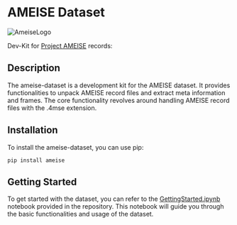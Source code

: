 # AMEISE Dataset

![AmeiseLogo](https://raw.githubusercontent.com/MarcelVSHNS/ameise-dataset/main/docs/Ameise_logo.png) 

Dev-Kit for [Project AMEISE](https://ameise.wandelgesellschaft.de/) records: 

## Description

The ameise-dataset is a development kit for the AMEISE dataset. It provides functionalities to unpack AMEISE record 
files and extract meta information and frames. The core functionality revolves around handling AMEISE record files 
with the .4mse extension.

## Installation

To install the ameise-dataset, you can use pip:
```console
pip install ameise
```

## Getting Started

To get started with the dataset, you can refer to the [GettingStarted.ipynb](https://github.com/MarcelVSHNS/ameise-dataset/blob/main/GettingStarted.ipynb) notebook provided in the repository. 
This notebook will guide you through the basic functionalities and usage of the dataset.
